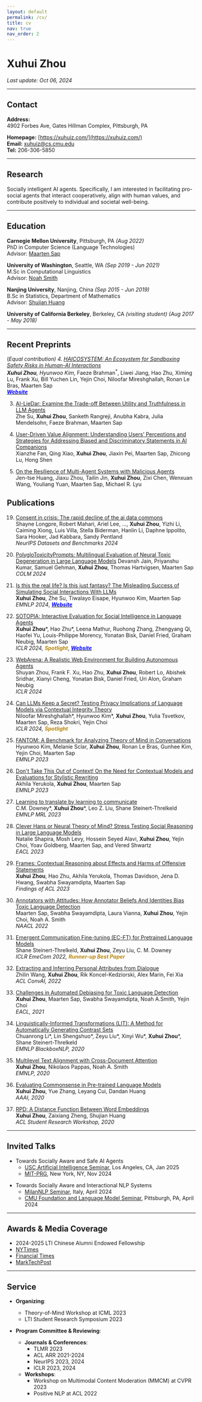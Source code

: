 ```yaml
---
layout: default
permalink: /cv/
title: cv
nav: true
nav_order: 2
---
```


# Xuhui Zhou  
_Last update: Oct 06, 2024_

---

## Contact

**Address:**  
4902 Forbes Ave, Gates Hillman Complex, Pittsburgh, PA

**Homepage:** [https://xuhuiz.com/](https://xuhuiz.com/)  
**Email:** [xuhuiz@cs.cmu.edu](mailto:xuhuiz@cs.cmu.edu)  
**Tel:** 206-306-5850  

---

## Research

Socially intelligent AI agents. Specifically, I am interested in facilitating pro-social agents that interact cooperatively, align with human values, and contribute positively to individual and societal well-being.

---

## Education

**Carnegie Mellon University**, Pittsburgh, PA _(Aug 2022)_  
PhD in Computer Science (Language Technologies)   
Advisor: [Maarten Sap](https://maartensap.com/)

**University of Washington**, Seattle, WA _(Sep 2019 - Jun 2021)_  
M.Sc in Computational Linguistics  
Advisor: [Noah Smith](https://homes.cs.washington.edu/~nasmith/)

**Nanjing University**, Nanjing, China _(Sep 2015 - Jun 2019)_  
B.Sc in Statistics, Department of Mathematics  
Advisor: [Shujian Huang](http://nlp.nju.edu.cn/huangsj/)

**University of California Berkeley**, Berkeley, CA _(visiting student) (Aug 2017 - May 2018)_


---
## Recent Preprints
(*Equal contribution)
4. [HAICOSYSTEM: An Ecosystem for Sandboxing Safety Risks in Human-AI Interactions](https://arxiv.org/abs/2409.16427)  
   **Xuhui Zhou**, Hyunwoo Kim<sup>*</sup>, Faeze Brahman<sup>*</sup>, Liwei Jiang, Hao Zhu, Ximing Lu, Frank Xu, Bill Yuchen Lin, Yejin Choi, Niloofar Mireshghallah, Ronan Le Bras, Maarten Sap  
   [<span style="color: blue; font-weight: bold; font-style: italic;">Website</span>](https://haicosystem.org/)

3. [AI-LieDar: Examine the Trade-off Between Utility and Truthfulness in LLM Agents](https://arxiv.org/abs/2409.09013)  
   Zhe Su, **Xuhui Zhou**, Sanketh Rangreji, Anubha Kabra, Julia Mendelsohn, Faeze Brahman, Maarten Sap  

2. [User-Driven Value Alignment: Understanding Users’ Perceptions and Strategies for Addressing Biased and Discriminatory Statements in AI Companions](https://arxiv.org/abs/2409.00862)  
   Xianzhe Fan, Qing Xiao, **Xuhui Zhou**, Jiaxin Pei, Maarten Sap, Zhicong Lu, Hong Shen  

1. [On the Resilience of Multi-Agent Systems with Malicious Agents](https://arxiv.org/abs/2408.00989)  
   Jen-tse Huang, Jiaxu Zhou, Tailin Jin, **Xuhui Zhou**, Zixi Chen, Wenxuan Wang, Youliang Yuan, Maarten Sap, Michael R. Lyu  

## Publications  
19. [Consent in crisis: The rapid decline of the ai data commons](https://arxiv.org/abs/2407.14933)  
   Shayne Longpre, Robert Mahari, Ariel Lee, ..., **Xuhui Zhou**, Yizhi Li, Caiming Xiong, Luis Villa, Stella Biderman, Hanlin Li, Daphne Ippolito, Sara Hooker, Jad Kabbara, Sandy Pentland  
   *NeurIPS Datasets and Benchmarks 2024*

18. [PolygloToxicityPrompts: Multilingual Evaluation of Neural Toxic Degeneration in Large Language Models](https://arxiv.org/abs/2405.09373)
   Devansh Jain, Priyanshu Kumar, Samuel Gehman, **Xuhui Zhou**, Thomas Hartvigsen, Maarten Sap  
   *COLM 2024*

17. [Is this the real life? Is this just fantasy? The Misleading Success of Simulating Social Interactions With LLMs](https://arxiv.org/abs/2403.05020)  
   **Xuhui Zhou**, Zhe Su, Tiwalayo Eisape, Hyunwoo Kim, Maarten Sap  
   *EMNLP 2024*, [<span style="color: blue; font-weight: bold; font-style: italic;">Website</span>](https://sotopia.world/projects/agent_vs_script)

16. [SOTOPIA: Interactive Evaluation for Social Intelligence in Language Agents](https://arxiv.org/abs/2310.11667)  
   **Xuhui Zhou***, Hao Zhu*, Leena Mathur, Ruohong Zhang, Zhengyang Qi, Haofei Yu, Louis-Philippe Morency, Yonatan Bisk, Daniel Fried, Graham Neubig, Maarten Sap  
   *ICLR 2024, **<span style="color: #b8860b;">Spotlight</span>***, [<span style="color: blue; font-weight: bold; font-style: italic;">Website</span>](https://sotopia.world/)

15. [WebArena: A Realistic Web Environment for Building Autonomous Agents](https://arxiv.org/abs/2310.11667)  
   Shuyan Zhou, Frank F. Xu, Hao Zhu, **Xuhui Zhou**, Robert Lo, Abishek Sridhar, Xianyi Cheng, Yonatan Bisk, Daniel Fried, Uri Alon, Graham Neubig  
   *ICLR 2024*

14. [Can LLMs Keep a Secret? Testing Privacy Implications of Language Models via Contextual Integrity Theory](https://arxiv.org/abs/2310.17884)  
   Niloofar Mireshghallah*, Hyunwoo Kim*, **Xuhui Zhou**, Yulia Tsvetkov, Maarten Sap, Reza Shokri, Yejin Choi  
   *ICLR 2024, **<span style="color: #b8860b;">Spotlight</span>***

13. [FANTOM: A Benchmark for Analyzing Theory of Mind in Conversations](https://arxiv.org/abs/2310.15421)  
   Hyunwoo Kim, Melanie Sclar, **Xuhui Zhou**, Ronan Le Bras, Gunhee Kim, Yejin Choi, Maarten Sap  
   *EMNLP 2023*

12. [Don't Take This Out of Context! On the Need for Contextual Models and Evaluations for Stylistic Rewriting](https://arxiv.org/abs/2305.14755)  
   Akhila Yerukola, **Xuhui Zhou**, Maarten Sap  
   *EMNLP 2023*

11. [Learning to translate by learning to communicate](https://arxiv.org/abs/2207.07025)  
   C.M. Downey*, **Xuhui Zhou***, Leo Z. Liu, Shane Steinert-Threlkeld  
   *EMNLP MRL 2023*

10. [Clever Hans or Neural Theory of Mind? Stress Testing Social Reasoning in Large Language Models](https://arxiv.org/abs/2305.14763)  
   Natalie Shapira, Mosh Levy, Hossein Seyed Alavi, **Xuhui Zhou**, Yejin Choi, Yoav Goldberg, Maarten Sap, and Vered Shwartz  
   *EACL 2023*

9. [Frames: Contextual Reasoning about Effects and Harms of Offensive Statements](https://cobra.xuhuiz.com/)  
   **Xuhui Zhou**, Hao Zhu, Akhila Yerukola, Thomas Davidson, Jena D. Hwang, Swabha Swayamdipta, Maarten Sap  
   *Findings of ACL 2023*

8. [Annotators with Attitudes: How Annotator Beliefs And Identities Bias Toxic Language Detection](https://arxiv.org/abs/2111.07997)  
    Maarten Sap, Swabha Swayamdipta, Laura Vianna, **Xuhui Zhou**, Yejin Choi, Noah A. Smith  
    *NAACL 2022*

7. [Emergent Communication Fine-tuning (EC-FT) for Pretrained Language Models](https://openreview.net/pdf?id=SUqrM7WR7W5)  
    Shane Steinert-Threlkeld, **Xuhui Zhou**, Zeyu Liu, C. M. Downey  
    *ICLR EmeCom 2022, **<span style="color: #b8860b;">Runner-up Best Paper</span>***

6. [Extracting and Inferring Personal Attributes from Dialogue](https://arxiv.org/abs/2109.12702)  
    Zhilin Wang, **Xuhui Zhou**, Rik Koncel-Kedziorski, Alex Marin, Fei Xia  
    *ACL ConvAI, 2022*

5. [Challenges in Automated Debiasing for Toxic Language Detection](https://arxiv.org/abs/2102.00086)  
    **Xuhui Zhou**, Maarten Sap, Swabha Swayamdipta, Noah A.Smith, Yejin Choi  
    *EACL, 2021*

4. [Linguistically-Informed Transformations (LIT): A Method for Automatically Generating Contrast Sets](https://arxiv.org/abs/2010.08580)  
    Chuanrong Li*, Lin Shengshuo*, Zeyu Liu*, Xinyi Wu*, **Xuhui Zhou***, Shane Steinert-Threlkeld  
    *EMNLP BlackboxNLP, 2020*

3. [Multilevel Text Alignment with Cross-Document Attention](https://arxiv.org/abs/2010.01263)  
    **Xuhui Zhou**, Nikolaos Pappas, Noah A. Smith  
    *EMNLP, 2020*

2. [Evaluating Commonsense in Pre-trained Language Models](https://www.aaai.org/ojs/index.php/AAAI/article/view/6523)  
    **Xuhui Zhou**, Yue Zhang, Leyang Cui, Dandan Huang  
    *AAAI, 2020*

1. [RPD: A Distance Function Between Word Embeddings](https://www.aclweb.org/anthology/2020.acl-srw.7/)  
    **Xuhui Zhou**, Zaixiang Zheng, Shujian Huang  
    *ACL Student Research Workshop, 2020*

---

<!-- ## Research Experience

- **[Allen Institute for Artificial Intelligence](https://allenai.org/)**  
  Research Intern _(May 2024 - Aug 2024)_

- **[Machine Intelligence @ Apple](https://machinelearning.apple.com/)**  
  Research Intern _(Mar 2021 - Sep 2021)_  

- **[Noah's Ark @ University of Washington](https://noahs-ark.github.io/)**  
  Research Assistant _(Sep 2019 - Jun 2021)_  

- **[CLMBR @ University of Washington](https://clmbr.shane.st/)**  
  Research Assistant _(Jan 2019 - Jun 2021)_  

- **Text Intelligence Lab @ Westlake University**  
  Research Assistant _(May 2019 - Sep 2019)_  

- **SUTD NLP @ Singapore University of Technology and Design**  
  Research Intern _(Jun 2018 - Aug 2018)_   -->


## Invited Talks
- Towards Socially Aware and Safe AI Agents
  - [USC Artificial Intelligence Seminar](https://www.isi.edu/ai/events/), Los Angeles, CA, Jan 2025
  - [MIT-PRG](https://www.media.mit.edu/groups/personal-robots/people/), New York, NY, Nov 2024

<!-- LLMs are increasingly playing agentic and social roles by interacting with users and tools. I’ll first introduce SOTOPIA, a framework for evaluating LLM social intelligence through interactive simulations. Showing that LLMs struggle with real-world social skills, I will then discuss the crucial role of information asymmetry, highlighting that LLMs cannot properly deal with the information asymmetry that is present in real interactions. Finally, I will introduce HAICosystem, a new framework for simulating and evaluating the safety of LLM agents in user-AI-tool interactions, showcasing the many safety issues that could arise from increasingly autonomous and tool-using agents. I will conclude with some future directions towards safe and socially intelligent LLM agents. -->

- Towards Socially Aware and Interactional NLP Systems
  - [MilanNLP Seminar](https://x.com/MilaNLProc/status/1776262604308074726), Italy, April 2024
  - [CMU Foundation and Language Model Seminar](https://www.cmu.edu/flame/research/index.html), Pittsburgh, PA, April 2024

---

## Awards & Media Coverage
- 2024-2025 LTI Chinese Alumni Endowed Fellowship
- [NYTimes](https://www.nytimes.com/2024/07/19/technology/ai-data-restrictions.html)
- [Financial Times](https://www.ft.com/content/0876687a-f8b7-4b39-b513-5fee942831e8)
- [MarkTechPost](https://www.marktechpost.com/2023/07/27/cmu-researchers-introduce-webarena-a-realistic-and-reproducible-web-environment-with-4-real-world-web-apps-for-benchmarking-useful-agents/)



---

## Service

- **Organizing**:
  - Theory-of-Mind Workshop at ICML 2023
  - LTI Student Research Symposium 2023

- **Program Committee & Reviewing**:
  - **Journals & Conferences**:
    - TLMR 2023
    - ACL ARR 2021-2024
    - NeurIPS 2023, 2024
    - ICLR 2023, 2024
  - **Workshops**:
    - Workshop on Multimodal Content Moderation (MMCM) at CVPR 2023
    - Positive NLP at ACL 2022
